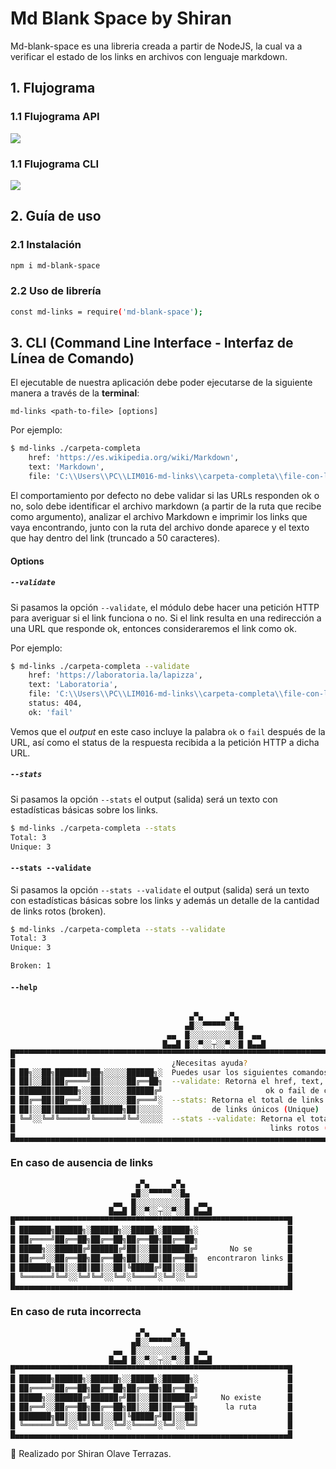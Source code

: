 # Md Blank Space by Shiran

Md-blank-space es una libreria creada a partir de NodeJS, la cual va a verificar el estado de los links en archivos con lenguaje markdown.

## 1. Flujograma

### 1.1 Flujograma API

![](images/diagrama-de-flujo.png)

### 1.1 Flujograma CLI

![](images/CLI.png)


## 2. Guía de uso

### 2.1 Instalación

```sh
npm i md-blank-space
```

### 2.2 Uso de librería

```sh
const md-links = require('md-blank-space');
```

## 3.  CLI (Command Line Interface - Interfaz de Línea de Comando)

El ejecutable de nuestra aplicación debe poder ejecutarse de la siguiente
manera a través de la **terminal**:

`md-links <path-to-file> [options]`

Por ejemplo:

```sh
$ md-links ./carpeta-completa
    href: 'https://es.wikipedia.org/wiki/Markdown',
    text: 'Markdown',
    file: 'C:\\Users\\PC\\LIM016-md-links\\carpeta-completa\\file-con-links.md'
```

El comportamiento por defecto no debe validar si las URLs responden ok o no,
solo debe identificar el archivo markdown (a partir de la ruta que recibe como
argumento), analizar el archivo Markdown e imprimir los links que vaya
encontrando, junto con la ruta del archivo donde aparece y el texto
que hay dentro del link (truncado a 50 caracteres).

#### Options

##### `--validate`

Si pasamos la opción `--validate`, el módulo debe hacer una petición HTTP para
averiguar si el link funciona o no. Si el link resulta en una redirección a una
URL que responde ok, entonces consideraremos el link como ok.

Por ejemplo:

```sh
$ md-links ./carpeta-completa --validate
    href: 'https://laboratoria.la/lapizza',
    text: 'Laboratoria',
    file: 'C:\\Users\\PC\\LIM016-md-links\\carpeta-completa\\file-con-links.md',    
    status: 404,
    ok: 'fail'
```

Vemos que el _output_ en este caso incluye la palabra `ok` o `fail` después de
la URL, así como el status de la respuesta recibida a la petición HTTP a dicha
URL.

##### `--stats`

Si pasamos la opción `--stats` el output (salida) será un texto con estadísticas
básicas sobre los links.

```sh
$ md-links ./carpeta-completa --stats
Total: 3
Unique: 3
```

#### `--stats --validate`

Si pasamos la opción `--stats --validate` el output (salida) será un texto con estadísticas
básicas sobre los links y además un detalle de la cantidad de links rotos (broken).

```sh
$ md-links ./carpeta-completa --stats --validate
Total: 3
Unique: 3

Broken: 1
```

#### `--help`

```sh

                                        ▄▀▄     ▄▀▄
                                       ▄█░░▀▀▀▀▀░░█▄
                                   ▄▄  █░░░░░░░░░░░█  ▄▄
                                  █▄▄█ █░░▀░░┬░░▀░░█ █▄▄█
█▀▀▀▀▀▀▀▀▀▀▀▀▀▀▀▀▀▀▀▀▀▀▀▀▀▀▀▀▀▀▀▀▀▀▀▀▀▀▀▀▀▀▀▀▀▀▀▀▀▀▀▀▀▀▀▀▀▀▀▀▀▀▀▀▀▀▀▀▀▀▀▀▀▀▀▀▀▀▀▀▀▀▀▀▀▀█
█                                   ¿Necesitas ayuda?                                  █
█ ██╗░░██╗███████╗██╗░░░░░██████╗░  Puedes usar los siguientes comandos:               █
█ ██║░░██║██╔════╝██║░░░░░██╔══██╗  --validate: Retorna el href, text, file, status,   █   
█ ███████║█████╗░░██║░░░░░██████╔╝                       ok o fail de cada link        █
█ ██╔══██║██╔══╝░░██║░░░░░██╔═══╝░  --stats: Retorna el total de links y la cantidad   █
█ ██║░░██║███████╗███████╗██║░░░░░           de links únicos (Unique)                  █ 
█ ╚═╝░░╚═╝╚══════╝╚══════╝╚═╝░░░░░  --stats --validate: Retorna el total y los         █ 
█                                                         links rotos (Broken)         █
█▄▄▄▄▄▄▄▄▄▄▄▄▄▄▄▄▄▄▄▄▄▄▄▄▄▄▄▄▄▄▄▄▄▄▄▄▄▄▄▄▄▄▄▄▄▄▄▄▄▄▄▄▄▄▄▄▄▄▄▄▄▄▄▄▄▄▄▄▄▄▄▄▄▄▄▄▄▄▄▄▄▄▄▄▄▄█

```

### En caso de ausencia de links

```sh
                            ▄▀▄     ▄▀▄
                           ▄█░░▀▀▀▀▀░░█▄
                       ▄▄  █░░░░░░░░░░░█  ▄▄
                      █▄▄█ █░░▀░░┬░░▀░░█ █▄▄█
█▀▀▀▀▀▀▀▀▀▀▀▀▀▀▀▀▀▀▀▀▀▀▀▀▀▀▀▀▀▀▀▀▀▀▀▀▀▀▀▀▀▀▀▀▀▀▀▀▀▀▀▀▀▀▀▀▀▀▀▀▀█
█ ███████╗██████╗░██████╗░░█████╗░██████╗░                    █
█ ██╔════╝██╔══██╗██╔══██╗██╔══██╗██╔══██╗                    █
█ █████╗░░██████╔╝██████╔╝██║░░██║██████╔╝       No se        █  
█ ██╔══╝░░██╔══██╗██╔══██╗██║░░██║██╔══██╗  encontraron links █
█ ███████╗██║░░██║██║░░██║╚█████╔╝██║░░██║                    █
█ ╚══════╝╚═╝░░╚═╝╚═╝░░╚═╝░╚════╝░╚═╝░░╚═╝                    █
█▄▄▄▄▄▄▄▄▄▄▄▄▄▄▄▄▄▄▄▄▄▄▄▄▄▄▄▄▄▄▄▄▄▄▄▄▄▄▄▄▄▄▄▄▄▄▄▄▄▄▄▄▄▄▄▄▄▄▄▄▄█
```

### En caso de ruta incorrecta

```sh
                            ▄▀▄     ▄▀▄
                           ▄█░░▀▀▀▀▀░░█▄
                       ▄▄  █░░░░░░░░░░░█  ▄▄
                      █▄▄█ █░░▀░░┬░░▀░░█ █▄▄█
█▀▀▀▀▀▀▀▀▀▀▀▀▀▀▀▀▀▀▀▀▀▀▀▀▀▀▀▀▀▀▀▀▀▀▀▀▀▀▀▀▀▀▀▀▀▀▀▀▀▀▀▀▀▀▀▀▀▀▀▀▀█
█ ███████╗██████╗░██████╗░░█████╗░██████╗░                    █
█ ██╔════╝██╔══██╗██╔══██╗██╔══██╗██╔══██╗                    █
█ █████╗░░██████╔╝██████╔╝██║░░██║██████╔╝     No existe      █
█ ██╔══╝░░██╔══██╗██╔══██╗██║░░██║██╔══██╗      la ruta       █
█ ███████╗██║░░██║██║░░██║╚█████╔╝██║░░██║                    █
█ ╚══════╝╚═╝░░╚═╝╚═╝░░╚═╝░╚════╝░╚═╝░░╚═╝                    █
█▄▄▄▄▄▄▄▄▄▄▄▄▄▄▄▄▄▄▄▄▄▄▄▄▄▄▄▄▄▄▄▄▄▄▄▄▄▄▄▄▄▄▄▄▄▄▄▄▄▄▄▄▄▄▄▄▄▄▄▄▄█
```

📌 Realizado por Shiran Olave Terrazas.